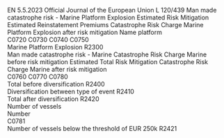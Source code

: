 EN  5.5.2023 Official Journal of the European Union L 120/439
 Man made catastrophe risk - Marine Platform Explosion  Estimated Risk 
Mitigation  Estimated 
Reinstatement 
Premiums  Catastrophe 
Risk Charge 
Marine Platform 
Explosion after 
risk mitigation  Name platform  
C0720  C0730  C0740  C0750  
Marine Platform Explosion  R2300  
Man made catastrophe risk - Marine  Catastrophe 
Risk Charge 
Marine before 
risk mitigation  Estimated Total 
Risk Mitigation  Catastrophe 
Risk Charge 
Marine after 
risk mitigation  
C0760  C0770  C0780  
Total before diversification  R2400  
Diversification between type of event  R2410  
Total after diversification  R2420  
Number of vessels  
Number  
C0781  
Number of vessels below the threshold of EUR 
250k  R2421